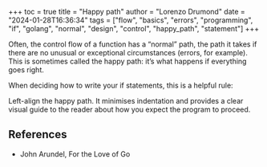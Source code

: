 +++
toc = true
title = "Happy path"
author = "Lorenzo Drumond"
date = "2024-01-28T16:36:34"
tags = ["flow",  "basics",  "errors",  "programming",  "if",  "golang",  "normal",  "design",  "control",  "happy_path",  "statement"]
+++


Often, the control flow of a function has a “normal” path, the path it takes if there are no unusual or exceptional circumstances (errors, for example). This is sometimes called the happy path: it’s what happens if everything goes right.

When deciding how to write your if statements, this is a helpful rule:

  Left-align the happy path. It minimises indentation and provides a clear visual guide to the reader about how you expect the program to proceed.

## References
- John Arundel, For the Love of Go
